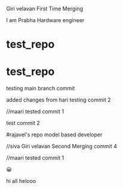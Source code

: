 Giri velavan First Time Merging

I am Prabha Hardware engineer

# test_repo
# test_repo

testing main branch commit

added changes from hari
testing commit 2

//maari tested commit 1

test commit 2

#rajavel's repo
model based developer

//siva 
Giri velavan Second Merging
commit 4

//maari 
tested commit 1

😀

hi all
helooo
